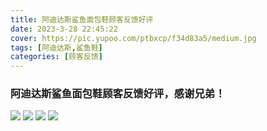 ```yaml
---
title: 阿迪达斯鲨鱼面包鞋顾客反馈好评
date: 2023-3-28 22:45:22
cover: https://pic.yupoo.com/ptbxcp/f34d83a5/medium.jpg
tags: [阿迪达斯,鲨鱼鞋]
categories: [顾客反馈]
---
```


###  阿迪达斯鲨鱼面包鞋顾客反馈好评，感谢兄弟！
![](https://pic.yupoo.com/ptbxcp/630dd358/7a4fac94.jpg)
![](https://pic.yupoo.com/ptbxcp/f34d83a5/32adffca.jpg)
![](https://pic.yupoo.com/ptbxcp/1a744998/8c1b7216.jpg)
![](https://pic.yupoo.com/ptbxcp/d0a9c29e/eb4638bd.jpg)
